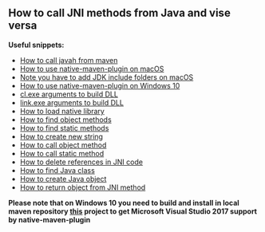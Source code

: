 ## How to call JNI methods from Java and vise versa


**Useful snippets:**  
- [How to call javah from maven](https://github.com/dredwardhyde/jni-example-macosx/blob/master/pom.xml#L158)
- [How to use native-maven-plugin on macOS](https://github.com/dredwardhyde/jni-example-macosx/blob/master/pom.xml#L27)
- [Note you have to add JDK include folders on macOS](https://github.com/dredwardhyde/jni-example-macosx/blob/master/pom.xml#L51)
- [How to use native-maven-plugin on Windows 10](https://github.com/dredwardhyde/JNI-Maven-Examples/blob/master/pom.xml#L95)
- [cl.exe arguments to build DLL](https://github.com/dredwardhyde/JNI-Maven-Examples/blob/master/pom.xml#L121) 
- [link.exe arguments to build DLL](https://github.com/dredwardhyde/JNI-Maven-Examples/blob/master/pom.xml#L134)
- [How to load native library](https://github.com/dredwardhyde/jni-example-macosx/blob/master/src/main/java/com/jni/example/JniWrapper.java#L10)
- [How to find object methods](https://github.com/dredwardhyde/jni-example-macosx/blob/master/src/native/source/jni.c#L11)
- [How to find static methods](https://github.com/dredwardhyde/jni-example-macosx/blob/master/src/native/source/jni.c#L12)
- [How to create new string](https://github.com/dredwardhyde/jni-example-macosx/blob/master/src/native/source/jni.c#L15)
- [How to call object method](https://github.com/dredwardhyde/jni-example-macosx/blob/master/src/native/source/jni.c#L16)
- [How to call static method](https://github.com/dredwardhyde/jni-example-macosx/blob/master/src/native/source/jni.c#L17)
- [How to delete references in JNI code](https://github.com/dredwardhyde/jni-example-macosx/blob/master/src/native/source/jni.c#L18)
- [How to find Java class](https://github.com/dredwardhyde/jni-example-macosx/blob/master/src/native/source/jni.c#L20)
- [How to create Java object](https://github.com/dredwardhyde/jni-example-macosx/blob/master/src/native/source/jni.c#L22)
- [How to return object from JNI method](https://github.com/dredwardhyde/jni-example-macosx/blob/master/src/native/source/jni.c#L26)  
  
**Please note that on Windows 10 you need to build and install in local maven repository [this](https://github.com/dredwardhyde/visual-studio-2017-support) project to get Microsoft Visual Studio 2017 support by native-maven-plugin**
